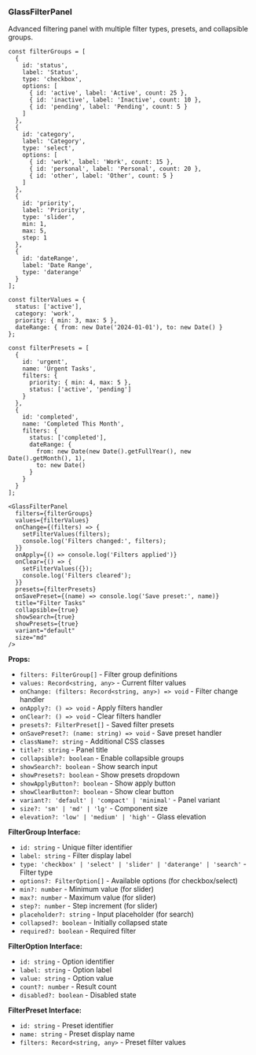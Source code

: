 ### GlassFilterPanel

Advanced filtering panel with multiple filter types, presets, and collapsible groups.

```tsx
const filterGroups = [
  {
    id: 'status',
    label: 'Status',
    type: 'checkbox',
    options: [
      { id: 'active', label: 'Active', count: 25 },
      { id: 'inactive', label: 'Inactive', count: 10 },
      { id: 'pending', label: 'Pending', count: 5 }
    ]
  },
  {
    id: 'category',
    label: 'Category',
    type: 'select',
    options: [
      { id: 'work', label: 'Work', count: 15 },
      { id: 'personal', label: 'Personal', count: 20 },
      { id: 'other', label: 'Other', count: 5 }
    ]
  },
  {
    id: 'priority',
    label: 'Priority',
    type: 'slider',
    min: 1,
    max: 5,
    step: 1
  },
  {
    id: 'dateRange',
    label: 'Date Range',
    type: 'daterange'
  }
];

const filterValues = {
  status: ['active'],
  category: 'work',
  priority: { min: 3, max: 5 },
  dateRange: { from: new Date('2024-01-01'), to: new Date() }
};

const filterPresets = [
  {
    id: 'urgent',
    name: 'Urgent Tasks',
    filters: {
      priority: { min: 4, max: 5 },
      status: ['active', 'pending']
    }
  },
  {
    id: 'completed',
    name: 'Completed This Month',
    filters: {
      status: ['completed'],
      dateRange: {
        from: new Date(new Date().getFullYear(), new Date().getMonth(), 1),
        to: new Date()
      }
    }
  }
];

<GlassFilterPanel
  filters={filterGroups}
  values={filterValues}
  onChange={(filters) => {
    setFilterValues(filters);
    console.log('Filters changed:', filters);
  }}
  onApply={() => console.log('Filters applied')}
  onClear={() => {
    setFilterValues({});
    console.log('Filters cleared');
  }}
  presets={filterPresets}
  onSavePreset={(name) => console.log('Save preset:', name)}
  title="Filter Tasks"
  collapsible={true}
  showSearch={true}
  showPresets={true}
  variant="default"
  size="md"
/>
```

**Props:**
- `filters: FilterGroup[]` - Filter group definitions
- `values: Record<string, any>` - Current filter values
- `onChange: (filters: Record<string, any>) => void` - Filter change handler
- `onApply?: () => void` - Apply filters handler
- `onClear?: () => void` - Clear filters handler
- `presets?: FilterPreset[]` - Saved filter presets
- `onSavePreset?: (name: string) => void` - Save preset handler
- `className?: string` - Additional CSS classes
- `title?: string` - Panel title
- `collapsible?: boolean` - Enable collapsible groups
- `showSearch?: boolean` - Show search input
- `showPresets?: boolean` - Show presets dropdown
- `showApplyButton?: boolean` - Show apply button
- `showClearButton?: boolean` - Show clear button
- `variant?: 'default' | 'compact' | 'minimal'` - Panel variant
- `size?: 'sm' | 'md' | 'lg'` - Component size
- `elevation?: 'low' | 'medium' | 'high'` - Glass elevation

**FilterGroup Interface:**
- `id: string` - Unique filter identifier
- `label: string` - Filter display label
- `type: 'checkbox' | 'select' | 'slider' | 'daterange' | 'search'` - Filter type
- `options?: FilterOption[]` - Available options (for checkbox/select)
- `min?: number` - Minimum value (for slider)
- `max?: number` - Maximum value (for slider)
- `step?: number` - Step increment (for slider)
- `placeholder?: string` - Input placeholder (for search)
- `collapsed?: boolean` - Initially collapsed state
- `required?: boolean` - Required filter

**FilterOption Interface:**
- `id: string` - Option identifier
- `label: string` - Option label
- `value: string` - Option value
- `count?: number` - Result count
- `disabled?: boolean` - Disabled state

**FilterPreset Interface:**
- `id: string` - Preset identifier
- `name: string` - Preset display name
- `filters: Record<string, any>` - Preset filter values
